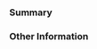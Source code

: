 ### Summary

<!-- Provide a general description of the code changes in your pull request.

Were there any bugs you had fixed? If so, mention them: Fixes Issue #add-issue-number -->

### Other Information

<!-- If there's anything else that's important and relevant to your pull request, mention that information here.

If you are creating a new generator, share how you are going to use it. Use cases are important to make sure that our faker generators are useful. Also, add `@faker.version next` to help users know when a generator was added. See [this example](https://github.com/faker-ruby/faker/blob/aa31845ed54c25eb2638d716bfddf59771b502aa/lib/faker/music/opera.rb#L68).

Finally, if your pull request affects documentation, please follow the [Guidelines](https://github.com/faker-ruby/faker/blob/master/CONTRIBUTING.md#documentation).

Thanks for contributing to Faker! -->